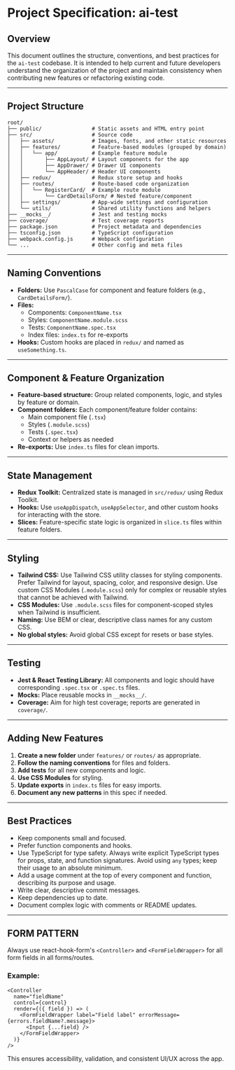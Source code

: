 # Project Specification: ai-test

## Overview
This document outlines the structure, conventions, and best practices for the `ai-test` codebase. It is intended to help current and future developers understand the organization of the project and maintain consistency when contributing new features or refactoring existing code.

---

## Project Structure

```
root/
├── public/                # Static assets and HTML entry point
├── src/                   # Source code
│   ├── assets/            # Images, fonts, and other static resources
│   ├── features/          # Feature-based modules (grouped by domain)
│   │   └── app/           # Example feature module
│   │       ├── AppLayout/ # Layout components for the app
│   │       ├── AppDrawer/ # Drawer UI components
│   │       └── AppHeader/ # Header UI components
│   ├── redux/             # Redux store setup and hooks
│   ├── routes/            # Route-based code organization
│   │   └── RegisterCard/  # Example route module
│   │       └── CardDetailsForm/ # Nested feature/component
│   ├── settings/          # App-wide settings and configuration
│   └── utils/             # Shared utility functions and helpers
├── __mocks__/             # Jest and testing mocks
├── coverage/              # Test coverage reports
├── package.json           # Project metadata and dependencies
├── tsconfig.json          # TypeScript configuration
├── webpack.config.js      # Webpack configuration
└── ...                    # Other config and meta files
```

---

## Naming Conventions
- **Folders:** Use `PascalCase` for component and feature folders (e.g., `CardDetailsForm/`).
- **Files:**
  - Components: `ComponentName.tsx`
  - Styles: `ComponentName.module.scss`
  - Tests: `ComponentName.spec.tsx`
  - Index files: `index.ts` for re-exports
- **Hooks:** Custom hooks are placed in `redux/` and named as `useSomething.ts`.

---

## Component & Feature Organization
- **Feature-based structure:** Group related components, logic, and styles by feature or domain.
- **Component folders:** Each component/feature folder contains:
  - Main component file (`.tsx`)
  - Styles (`.module.scss`)
  - Tests (`.spec.tsx`)
  - Context or helpers as needed
- **Re-exports:** Use `index.ts` files for clean imports.

---

## State Management
- **Redux Toolkit:** Centralized state is managed in `src/redux/` using Redux Toolkit.
- **Hooks:** Use `useAppDispatch`, `useAppSelector`, and other custom hooks for interacting with the store.
- **Slices:** Feature-specific state logic is organized in `slice.ts` files within feature folders.

---

## Styling
- **Tailwind CSS:** Use Tailwind CSS utility classes for styling components. Prefer Tailwind for layout, spacing, color, and responsive design. Use custom CSS Modules (`.module.scss`) only for complex or reusable styles that cannot be achieved with Tailwind.
- **CSS Modules:** Use `.module.scss` files for component-scoped styles when Tailwind is insufficient.
- **Naming:** Use BEM or clear, descriptive class names for any custom CSS.
- **No global styles:** Avoid global CSS except for resets or base styles.

---

## Testing
- **Jest & React Testing Library:** All components and logic should have corresponding `.spec.tsx` or `.spec.ts` files.
- **Mocks:** Place reusable mocks in `__mocks__/`.
- **Coverage:** Aim for high test coverage; reports are generated in `coverage/`.

---

## Adding New Features
1. **Create a new folder** under `features/` or `routes/` as appropriate.
2. **Follow the naming conventions** for files and folders.
3. **Add tests** for all new components and logic.
4. **Use CSS Modules** for styling.
5. **Update exports** in `index.ts` files for easy imports.
6. **Document any new patterns** in this spec if needed.

---

## Best Practices
- Keep components small and focused.
- Prefer function components and hooks.
- Use TypeScript for type safety. Always write explicit TypeScript types for props, state, and function signatures. Avoid using `any` types; keep their usage to an absolute minimum.
- Add a usage comment at the top of every component and function, describing its purpose and usage.
- Write clear, descriptive commit messages.
- Keep dependencies up to date.
- Document complex logic with comments or README updates.

---

## FORM PATTERN
Always use react-hook-form's `<Controller>` and `<FormFieldWrapper>` for all form fields in all forms/routes.

### Example:
```tsx
<Controller
  name="fieldName"
  control={control}
  render={({ field }) => (
    <FormFieldWrapper label="Field label" errorMessage={errors.fieldName?.message}>
      <Input {...field} />
    </FormFieldWrapper>
  )}
/>
```

This ensures accessibility, validation, and consistent UI/UX across the app.
